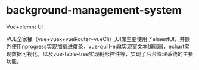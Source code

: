 # background-management-system
Vue+elemnt UI

VUE全家桶（vue+vuex+vueRouter+vueCli）,UI库主要使用了elmentUI，并额外使用nprogress实现加载进度条，vue-quill-edit实现富文本编辑器，echart实现数据可视化，以及vue-table-tree实现树形控件等，实现了后台管理系统的主要功能。
